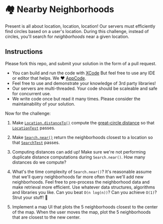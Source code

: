 # 🏘 Nearby Neighborhoods

Present is all about location, location, location! Our servers must efficiently find 
circles based on a user's location. During this challenge, instead of circles,
you'll search for _neighborhoods_ near a given location. 

## Instructions

Please fork this repo, and submit your solution in the form of a pull request.

* You can build and run the code with [XCode](https://developer.apple.com/xcode/) But feel free to use any IDE or editor that helps. We ❤️ [AppCode](https://www.jetbrains.com/objc/).
* Feel free to use and demonstrate your knowledge of 3rd party libraries!
* Our servers are multi-threaded. Your code should be scaleable and safe for concurrent use.
* We write code once but read it many times. Please consider the maintainability of your solution.

Now for the challenge:

1. Make [`Location.distanceTo()`](https://github.com/presentco/nearby-neighborhoods/blob/master/swift/nearby-neighborhoods/nearby-neighborhoods/present/Location.swift)
compute the [great-circle distance](https://en.wikipedia.org/wiki/Great-circle_distance)
so that [`LocationTest`](https://github.com/presentco/nearby-neighborhoods/blob/master/swift/nearby-neighborhoods/nearby-neighborhoodsTests/LocationTest.swift)
passes.

2. Make [`Search.near()`](https://github.com/presentco/nearby-neighborhoods/blob/master/swift/nearby-neighborhoods/nearby-neighborhoods/present/Search.swift)
return the neighborhoods closest to a location so that [`SearchTest`](https://github.com/presentco/nearby-neighborhoods/blob/master/swift/nearby-neighborhoods/nearby-neighborhoodsTests/SearchTest.swift)
passes.

3. Computing distances can add up! Make sure we're not performing duplicate distance computations during `Search.near()`. How many distances do we compute?

4. What's the time complexity of `Search.near()`? It's reasonable assume that we'll query neighborhoods far more often than we'll add new neighborhoods. Feel free to pre-process the neighborhood data and make retrieval more efficient. Use whatever data structures, algorithms and libraries you like. Can you beat `O(n log(n))`? Can you achieve `O(1)`? Strut your stuff! 💃

5. Implement a map UI that plots the 5 neighborhoods closest to the center of the map. When the user moves the map, plot the 5 neighborhoods that are closest to the new center.
